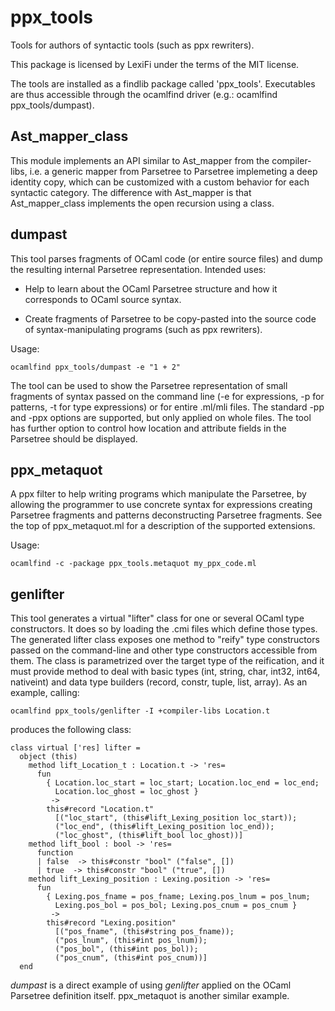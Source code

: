 ppx_tools
=========

Tools for authors of syntactic tools (such as ppx rewriters).

This package is licensed by LexiFi under the terms of the MIT license.

The tools are installed as a findlib package called 'ppx_tools'.
Executables are thus accessible through the ocamlfind driver (e.g.:
ocamlfind ppx_tools/dumpast).


Ast_mapper_class
----------------

This module implements an API similar to Ast_mapper from the
compiler-libs, i.e. a generic mapper from Parsetree to Parsetree
implemeting a deep identity copy, which can be customized with a
custom behavior for each syntactic category.  The difference with
Ast_mapper is that Ast_mapper_class implements the open recursion
using a class.


dumpast
-------

This tool parses fragments of OCaml code (or entire source files) and
dump the resulting internal Parsetree representation.  Intended uses:

 - Help to learn about the OCaml Parsetree structure and how it
   corresponds to OCaml source syntax.

 - Create fragments of Parsetree to be copy-pasted into the source
   code of syntax-manipulating programs (such as ppx rewriters).

Usage:

    ocamlfind ppx_tools/dumpast -e "1 + 2"

The tool can be used to show the Parsetree representation of small
fragments of syntax passed on the command line (-e for expressions, -p
for patterns, -t for type expressions) or for entire .ml/mli files.
The standard -pp and -ppx options are supported, but only applied on
whole files.  The tool has further option to control how location and
attribute fields in the Parsetree should be displayed.


ppx_metaquot
------------

A ppx filter to help writing programs which manipulate the Parsetree,
by allowing the programmer to use concrete syntax for expressions
creating Parsetree fragments and patterns deconstructing Parsetree
fragments.  See the top of ppx_metaquot.ml for a description of the
supported extensions.

Usage:

    ocamlfind -c -package ppx_tools.metaquot my_ppx_code.ml


genlifter
---------

This tool generates a virtual "lifter" class for one or several OCaml
type constructors.  It does so by loading the .cmi files which define
those types.  The generated lifter class exposes one method to "reify"
type constructors passed on the command-line and other type
constructors accessible from them.  The class is parametrized over the
target type of the reification, and it must provide method to deal
with basic types (int, string, char, int32, int64, nativeint) and data
type builders (record, constr, tuple, list, array).  As an example,
calling:

    ocamlfind ppx_tools/genlifter -I +compiler-libs Location.t

produces the following class:

    class virtual ['res] lifter =
      object (this)
        method lift_Location_t : Location.t -> 'res=
          fun
            { Location.loc_start = loc_start; Location.loc_end = loc_end;
              Location.loc_ghost = loc_ghost }
             ->
            this#record "Location.t"
              [("loc_start", (this#lift_Lexing_position loc_start));
              ("loc_end", (this#lift_Lexing_position loc_end));
              ("loc_ghost", (this#lift_bool loc_ghost))]
        method lift_bool : bool -> 'res=
          function
          | false  -> this#constr "bool" ("false", [])
          | true  -> this#constr "bool" ("true", [])
        method lift_Lexing_position : Lexing.position -> 'res=
          fun
            { Lexing.pos_fname = pos_fname; Lexing.pos_lnum = pos_lnum;
              Lexing.pos_bol = pos_bol; Lexing.pos_cnum = pos_cnum }
             ->
            this#record "Lexing.position"
              [("pos_fname", (this#string pos_fname));
              ("pos_lnum", (this#int pos_lnum));
              ("pos_bol", (this#int pos_bol));
              ("pos_cnum", (this#int pos_cnum))]
      end

_dumpast_ is a direct example of using _genlifter_ applied on the
OCaml Parsetree definition itself.  ppx_metaquot is another
similar example.
